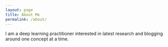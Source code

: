 ```yaml
---
layout: page
title: About Me
permalink: /about/
---
```


I am a deep learning practitioner interested in latest research and blogging around one concept at a time.


